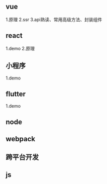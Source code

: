 ## vue
1.原理
2.ssr
3.api熟读、常用高级方法、封装组件

## react
1.demo
2.原理

## 小程序
1.demo

## flutter
1.demo

## node

## webpack

## 跨平台开发

## js